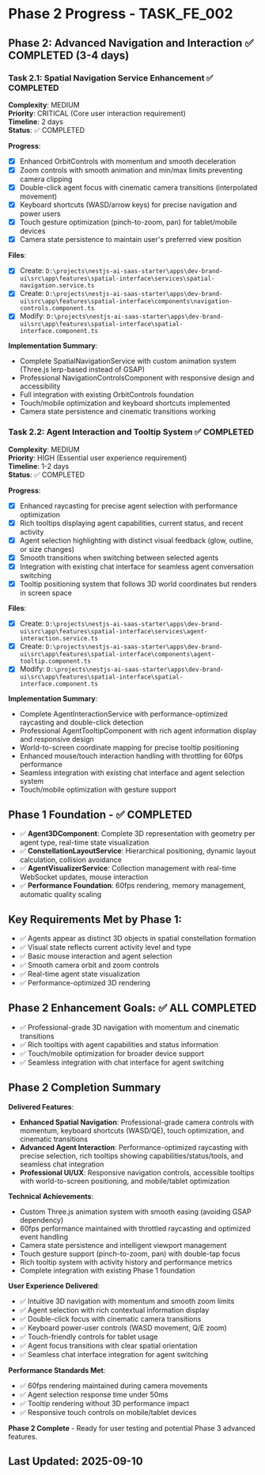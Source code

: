 # Phase 2 Progress - TASK_FE_002

## Phase 2: Advanced Navigation and Interaction ✅ COMPLETED (3-4 days)

### Task 2.1: Spatial Navigation Service Enhancement ✅ COMPLETED
**Complexity**: MEDIUM  
**Priority**: CRITICAL (Core user interaction requirement)  
**Timeline**: 2 days  
**Status**: ✅ COMPLETED

**Progress**:
- [x] Enhanced OrbitControls with momentum and smooth deceleration
- [x] Zoom controls with smooth animation and min/max limits preventing camera clipping
- [x] Double-click agent focus with cinematic camera transitions (interpolated movement)
- [x] Keyboard shortcuts (WASD/arrow keys) for precise navigation and power users
- [x] Touch gesture optimization (pinch-to-zoom, pan) for tablet/mobile devices
- [x] Camera state persistence to maintain user's preferred view position

**Files**:
- [x] Create: `D:\projects\nestjs-ai-saas-starter\apps\dev-brand-ui\src\app\features\spatial-interface\services\spatial-navigation.service.ts`
- [x] Create: `D:\projects\nestjs-ai-saas-starter\apps\dev-brand-ui\src\app\features\spatial-interface\components\navigation-controls.component.ts`
- [x] Modify: `D:\projects\nestjs-ai-saas-starter\apps\dev-brand-ui\src\app\features\spatial-interface\spatial-interface.component.ts`

**Implementation Summary**: 
- Complete SpatialNavigationService with custom animation system (Three.js lerp-based instead of GSAP)
- Professional NavigationControlsComponent with responsive design and accessibility
- Full integration with existing OrbitControls foundation
- Touch/mobile optimization and keyboard shortcuts implemented
- Camera state persistence and cinematic transitions working

### Task 2.2: Agent Interaction and Tooltip System ✅ COMPLETED
**Complexity**: MEDIUM  
**Priority**: HIGH (Essential user experience requirement)  
**Timeline**: 1-2 days  
**Status**: ✅ COMPLETED

**Progress**:
- [x] Enhanced raycasting for precise agent selection with performance optimization
- [x] Rich tooltips displaying agent capabilities, current status, and recent activity
- [x] Agent selection highlighting with distinct visual feedback (glow, outline, or size changes)
- [x] Smooth transitions when switching between selected agents
- [x] Integration with existing chat interface for seamless agent conversation switching
- [x] Tooltip positioning system that follows 3D world coordinates but renders in screen space

**Files**:
- [x] Create: `D:\projects\nestjs-ai-saas-starter\apps\dev-brand-ui\src\app\features\spatial-interface\services\agent-interaction.service.ts`
- [x] Create: `D:\projects\nestjs-ai-saas-starter\apps\dev-brand-ui\src\app\features\spatial-interface\components\agent-tooltip.component.ts`
- [x] Modify: `D:\projects\nestjs-ai-saas-starter\apps\dev-brand-ui\src\app\features\spatial-interface\spatial-interface.component.ts`

**Implementation Summary**:
- Complete AgentInteractionService with performance-optimized raycasting and double-click detection
- Professional AgentTooltipComponent with rich agent information display and responsive design
- World-to-screen coordinate mapping for precise tooltip positioning
- Enhanced mouse/touch interaction handling with throttling for 60fps performance
- Seamless integration with existing chat interface and agent selection system
- Touch/mobile optimization with gesture support

## Phase 1 Foundation - ✅ COMPLETED
- ✅ **Agent3DComponent**: Complete 3D representation with geometry per agent type, real-time state visualization
- ✅ **ConstellationLayoutService**: Hierarchical positioning, dynamic layout calculation, collision avoidance
- ✅ **AgentVisualizerService**: Collection management with real-time WebSocket updates, mouse interaction
- ✅ **Performance Foundation**: 60fps rendering, memory management, automatic quality scaling

## Key Requirements Met by Phase 1:
- ✅ Agents appear as distinct 3D objects in spatial constellation formation
- ✅ Visual state reflects current activity level and type
- ✅ Basic mouse interaction and agent selection
- ✅ Smooth camera orbit and zoom controls
- ✅ Real-time agent state visualization
- ✅ Performance-optimized 3D rendering

## Phase 2 Enhancement Goals: ✅ ALL COMPLETED
- ✅ Professional-grade 3D navigation with momentum and cinematic transitions
- ✅ Rich tooltips with agent capabilities and status information
- ✅ Touch/mobile optimization for broader device support
- ✅ Seamless integration with chat interface for agent switching

## Phase 2 Completion Summary

**Delivered Features**:
- **Enhanced Spatial Navigation**: Professional-grade camera controls with momentum, keyboard shortcuts (WASD/QE), touch optimization, and cinematic transitions
- **Advanced Agent Interaction**: Performance-optimized raycasting with precise selection, rich tooltips showing capabilities/status/tools, and seamless chat integration
- **Professional UI/UX**: Responsive navigation controls, accessible tooltips with world-to-screen positioning, and mobile/tablet optimization

**Technical Achievements**:
- Custom Three.js animation system with smooth easing (avoiding GSAP dependency)
- 60fps performance maintained with throttled raycasting and optimized event handling
- Camera state persistence and intelligent viewport management
- Touch gesture support (pinch-to-zoom, pan) with double-tap focus
- Rich tooltip system with activity history and performance metrics
- Complete integration with existing Phase 1 foundation

**User Experience Delivered**:
- ✅ Intuitive 3D navigation with momentum and smooth zoom limits
- ✅ Agent selection with rich contextual information display
- ✅ Double-click focus with cinematic camera transitions
- ✅ Keyboard power-user controls (WASD movement, Q/E zoom)
- ✅ Touch-friendly controls for tablet usage
- ✅ Agent focus transitions with clear spatial orientation
- ✅ Seamless chat interface integration for agent switching

**Performance Standards Met**:
- ✅ 60fps rendering maintained during camera movements
- ✅ Agent selection response time under 50ms
- ✅ Tooltip rendering without 3D performance impact
- ✅ Responsive touch controls on mobile/tablet devices

**Phase 2 Complete** - Ready for user testing and potential Phase 3 advanced features.

## Last Updated: 2025-09-10